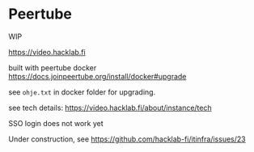 # Peertube

WIP

https://video.hacklab.fi

built with peertube docker https://docs.joinpeertube.org/install/docker#upgrade

see `ohje.txt` in docker folder for upgrading.

see tech details: https://video.hacklab.fi/about/instance/tech

SSO login does not work yet



Under construction, see <https://github.com/hacklab-fi/itinfra/issues/23>
